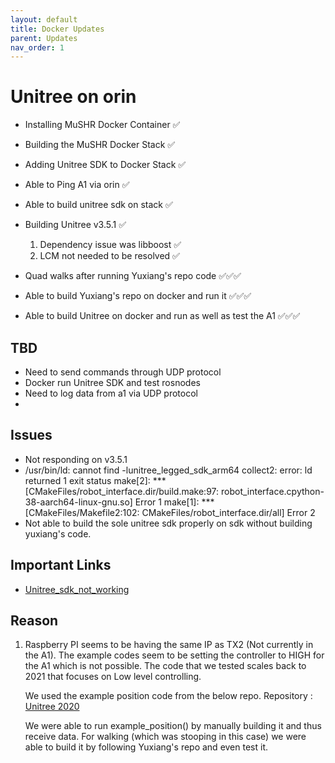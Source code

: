 ```yaml
---
layout: default
title: Docker Updates
parent: Updates
nav_order: 1
---
```


# Unitree on orin

- Installing MuSHR Docker Container  ✅
- Building the MuSHR Docker Stack    ✅
- Adding Unitree SDK to Docker Stack ✅
- Able to Ping A1 via orin           ✅
- Able to build unitree sdk on stack ✅

- Building Unitree v3.5.1            ✅
    1. Dependency issue was libboost ✅
    2. LCM not needed to be resolved ✅
- Quad walks after running Yuxiang's
  repo code                       ✅✅✅

- Able to build Yuxiang's repo on
  docker and run it               ✅✅✅

- Able to build Unitree on docker
  and run as well as test the A1   ✅✅✅




## TBD

- Need to send commands through UDP protocol
- Docker run Unitree SDK and test rosnodes
- Need to log data from a1 via UDP protocol
- 

## Issues
- Not responding on v3.5.1
- /usr/bin/ld: cannot find -lunitree_legged_sdk_arm64
collect2: error: ld returned 1 exit status
make[2]: *** [CMakeFiles/robot_interface.dir/build.make:97: robot_interface.cpython-38-aarch64-linux-gnu.so] Error 1
make[1]: *** [CMakeFiles/Makefile2:102: CMakeFiles/robot_interface.dir/all] Error 2
- Not able to build the sole unitree sdk properly on sdk
  without building yuxiang's code.



## Important Links
- [Unitree_sdk_not_working](https://forum.mybotshop.de/t/unitree-a1-unitree-legged-sdk-is-not-working/611)


## Reason

1. Raspberry PI seems to be having the same IP as TX2 (Not currently in the A1). 
   The example codes seem to be setting the controller to HIGH for the A1 which is not possible.
   The code that we tested scales back to 2021 that focuses on Low level controlling.
   
   We used the example position code from the below repo.
   Repository : [Unitree 2020](https://github.com/unitreerobotics/unitree_legged_sdk/blob/918d6c684b3f431416a68370603f470457cf9bae/examples/example_position.cpp)
   

   We were able to run example_position() by manually building it and thus receive data.
   For walking (which was stooping in this case) we were able to build it by following
   Yuxiang's repo and even test it. 
   


